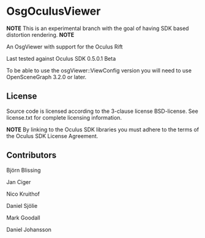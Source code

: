 OsgOculusViewer
===============

**NOTE** This is an experimental branch with the goal of having SDK based distortion rendering. **NOTE**


An OsgViewer with support for the Oculus Rift

Last tested against Oculus SDK 0.5.0.1 Beta

To be able to use the osgViewer::ViewConfig version you will need to use OpenSceneGraph 3.2.0 or later.


License
-------
Source code is licensed according to the 3-clause license BSD-license. 
See license.txt for complete licensing information. 

**NOTE** By linking to the Oculus SDK libraries you must adhere to the terms of the Oculus SDK License Agreement.


Contributors
------------
Björn Blissing

Jan Ciger

Nico Kruithof

Daniel Sjölie

Mark Goodall

Daniel Johansson

